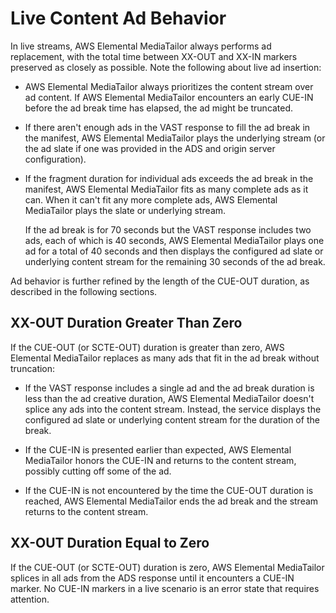 # Live Content Ad Behavior<a name="ad-behavior-live"></a>

In live streams, AWS Elemental MediaTailor always performs ad replacement, with the total time between XX\-OUT and XX\-IN markers preserved as closely as possible\. Note the following about live ad insertion:

+ AWS Elemental MediaTailor always prioritizes the content stream over ad content\. If AWS Elemental MediaTailor encounters an early CUE\-IN before the ad break time has elapsed, the ad might be truncated\.

+ If there aren't enough ads in the VAST response to fill the ad break in the manifest, AWS Elemental MediaTailor plays the underlying stream \(or the ad slate if one was provided in the ADS and origin server configuration\)\.

+ If the fragment duration for individual ads exceeds the ad break in the manifest, AWS Elemental MediaTailor fits as many complete ads as it can\. When it can't fit any more complete ads, AWS Elemental MediaTailor plays the slate or underlying stream\. 

  If the ad break is for 70 seconds but the VAST response includes two ads, each of which is 40 seconds, AWS Elemental MediaTailor plays one ad for a total of 40 seconds and then displays the configured ad slate or underlying content stream for the remaining 30 seconds of the ad break\.

Ad behavior is further refined by the length of the CUE\-OUT duration, as described in the following sections\.

## XX\-OUT Duration Greater Than Zero<a name="greater-0-duration"></a>

If the CUE\-OUT \(or SCTE\-OUT\) duration is greater than zero, AWS Elemental MediaTailor replaces as many ads that fit in the ad break without truncation:

+ If the VAST response includes a single ad and the ad break duration is less than the ad creative duration, AWS Elemental MediaTailor doesn't splice any ads into the content stream\. Instead, the service displays the configured ad slate or underlying content stream for the duration of the break\.

+ If the CUE\-IN is presented earlier than expected, AWS Elemental MediaTailor honors the CUE\-IN and returns to the content stream, possibly cutting off some of the ad\. 

+ If the CUE\-IN is not encountered by the time the CUE\-OUT duration is reached, AWS Elemental MediaTailor ends the ad break and the stream returns to the content stream\.

## XX\-OUT Duration Equal to Zero<a name="zero-duration"></a>

If the CUE\-OUT \(or SCTE\-OUT\) duration is zero, AWS Elemental MediaTailor splices in all ads from the ADS response until it encounters a CUE\-IN marker\. No CUE\-IN markers in a live scenario is an error state that requires attention\.
